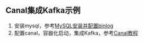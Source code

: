 ## Canal集成Kafka示例
1. 安装mysql，参考[MySQL安装并配置binlog](mysql/README.md)
2. 配置canal，容器化启动，集成Kafka，参考[Canal教程](mysql/README.md)
